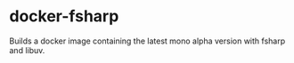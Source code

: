# docker-fsharp
Builds a docker image containing the latest mono alpha version with fsharp and libuv.
